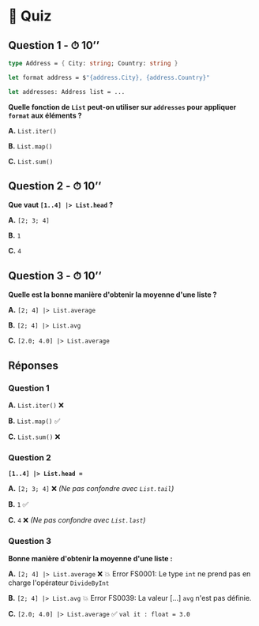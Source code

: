 # 🍔 Quiz

## Question 1 - ⏱ 10’’

```fsharp
type Address = { City: string; Country: string }

let format address = $"{address.City}, {address.Country}"

let addresses: Address list = ...
```

**Quelle fonction de `List` peut-on utiliser sur `addresses` pour appliquer `format` aux éléments ?**

**A.** `List.iter()`&#x20;

**B.** `List.map()`&#x20;

**C.** `List.sum()`

## Question 2 - ⏱ 10’’

**Que vaut `[1..4] |> List.head` ?**

**A.** `[2; 3; 4]`

**B.** `1`

**C.** `4`

## Question 3 - ⏱ 10’’

**Quelle est la bonne manière d'obtenir la moyenne d'une liste ?**

**A.** `[2; 4] |> List.average`

**B.** `[2; 4] |> List.avg`

**C.** `[2.0; 4.0] |> List.average`







## Réponses

### Question 1

**A.** `List.iter()` ❌

**B.** `List.map()` ✅

**C.** `List.sum()` ❌

### Question 2

**`[1..4] |> List.head =`**

**A.** `[2; 3; 4]` ❌     _(Ne pas confondre avec `List.tail`)_

**B.** `1` ✅

**C.** `4` ❌     _(Ne pas confondre avec `List.last`)_

### Question 3

**Bonne manière d'obtenir la moyenne d'une liste :**

**A.** `[2; 4] |> List.average` ❌     💥 Error FS0001: Le type `int` ne prend pas en charge l'opérateur `DivideByInt`

**B.** `[2; 4] |> List.avg`     💥 Error FS0039: La valeur \[...] `avg` n'est pas définie.

**C.** `[2.0; 4.0] |> List.average` ✅     `val it : float = 3.0`
